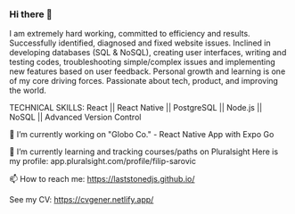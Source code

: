 ### Hi there 👋

I am extremely hard working, committed to efficiency and results. Successfully identified, diagnosed and fixed website issues. Inclined in developing databases (SQL & NoSQL), creating user interfaces, writing and testing codes, troubleshooting simple/complex issues and implementing new features based on user feedback. Personal growth and learning is one of my core driving forces. Passionate about tech, product, and improving the world.

TECHNICAL SKILLS:
React || React Native || PostgreSQL || Node.js || NoSQL || Advanced Version Control

🔭 I’m currently working on "Globo Co." - React Native App with Expo Go

🌱 I’m currently learning and tracking courses/paths on Pluralsight
   Here is my profile:  app.pluralsight.com/profile/filip-sarovic

📫 How to reach me: https://laststonedjs.github.io/

See my CV: https://cvgener.netlify.app/
